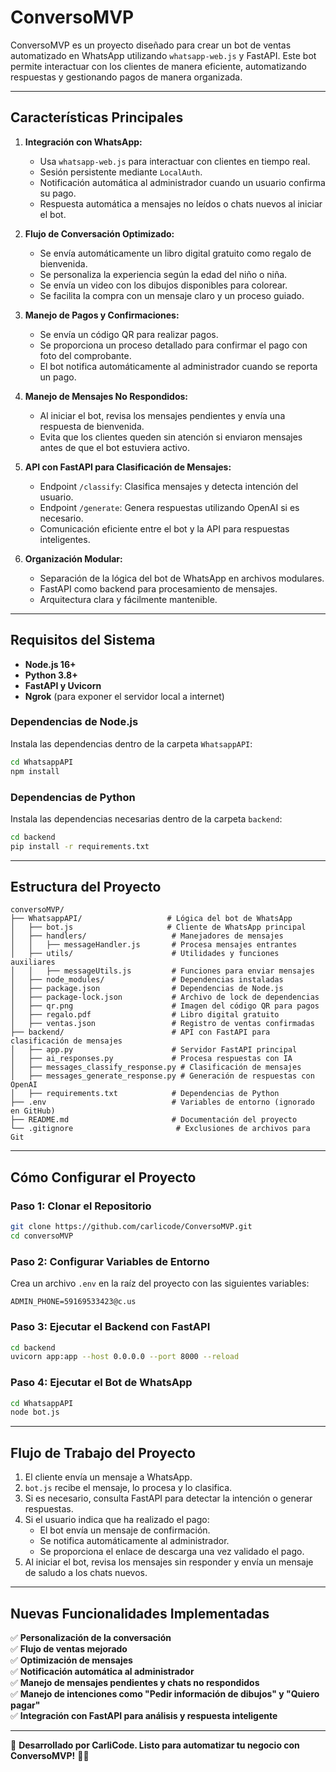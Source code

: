 # ConversoMVP

ConversoMVP es un proyecto diseñado para crear un bot de ventas automatizado en WhatsApp utilizando `whatsapp-web.js` y FastAPI. Este bot permite interactuar con los clientes de manera eficiente, automatizando respuestas y gestionando pagos de manera organizada.

---

## **Características Principales**

1. **Integración con WhatsApp:**
   - Usa `whatsapp-web.js` para interactuar con clientes en tiempo real.
   - Sesión persistente mediante `LocalAuth`.
   - Notificación automática al administrador cuando un usuario confirma su pago.
   - Respuesta automática a mensajes no leídos o chats nuevos al iniciar el bot.

2. **Flujo de Conversación Optimizado:**
   - Se envía automáticamente un libro digital gratuito como regalo de bienvenida.
   - Se personaliza la experiencia según la edad del niño o niña.
   - Se envía un video con los dibujos disponibles para colorear.
   - Se facilita la compra con un mensaje claro y un proceso guiado.

3. **Manejo de Pagos y Confirmaciones:**
   - Se envía un código QR para realizar pagos.
   - Se proporciona un proceso detallado para confirmar el pago con foto del comprobante.
   - El bot notifica automáticamente al administrador cuando se reporta un pago.

4. **Manejo de Mensajes No Respondidos:**
   - Al iniciar el bot, revisa los mensajes pendientes y envía una respuesta de bienvenida.
   - Evita que los clientes queden sin atención si enviaron mensajes antes de que el bot estuviera activo.

5. **API con FastAPI para Clasificación de Mensajes:**
   - Endpoint `/classify`: Clasifica mensajes y detecta intención del usuario.
   - Endpoint `/generate`: Genera respuestas utilizando OpenAI si es necesario.
   - Comunicación eficiente entre el bot y la API para respuestas inteligentes.

6. **Organización Modular:**
   - Separación de la lógica del bot de WhatsApp en archivos modulares.
   - FastAPI como backend para procesamiento de mensajes.
   - Arquitectura clara y fácilmente mantenible.

---

## **Requisitos del Sistema**

- **Node.js 16+**
- **Python 3.8+**
- **FastAPI y Uvicorn**
- **Ngrok** (para exponer el servidor local a internet)

### Dependencias de Node.js

Instala las dependencias dentro de la carpeta `WhatsappAPI`:

```bash
cd WhatsappAPI
npm install
```

### Dependencias de Python

Instala las dependencias necesarias dentro de la carpeta `backend`:

```bash
cd backend
pip install -r requirements.txt
```

---

## **Estructura del Proyecto**

```
conversoMVP/
├── WhatsappAPI/                   # Lógica del bot de WhatsApp
│   ├── bot.js                     # Cliente de WhatsApp principal
│   ├── handlers/                   # Manejadores de mensajes
│   │   ├── messageHandler.js       # Procesa mensajes entrantes
│   ├── utils/                      # Utilidades y funciones auxiliares
│   │   ├── messageUtils.js         # Funciones para enviar mensajes
│   ├── node_modules/               # Dependencias instaladas
│   ├── package.json                # Dependencias de Node.js
│   ├── package-lock.json           # Archivo de lock de dependencias
│   ├── qr.png                      # Imagen del código QR para pagos
│   ├── regalo.pdf                  # Libro digital gratuito
│   ├── ventas.json                 # Registro de ventas confirmadas
├── backend/                        # API con FastAPI para clasificación de mensajes
│   ├── app.py                      # Servidor FastAPI principal
│   ├── ai_responses.py             # Procesa respuestas con IA
│   ├── messages_classify_response.py # Clasificación de mensajes
│   ├── messages_generate_response.py # Generación de respuestas con OpenAI
│   ├── requirements.txt            # Dependencias de Python
├── .env                            # Variables de entorno (ignorado en GitHub)
├── README.md                       # Documentación del proyecto
└── .gitignore                       # Exclusiones de archivos para Git
```

---

## **Cómo Configurar el Proyecto**

### Paso 1: Clonar el Repositorio

```bash
git clone https://github.com/carlicode/ConversoMVP.git
cd conversoMVP
```

### Paso 2: Configurar Variables de Entorno

Crea un archivo `.env` en la raíz del proyecto con las siguientes variables:

```env
ADMIN_PHONE=59169533423@c.us
```

### Paso 3: Ejecutar el Backend con FastAPI

```bash
cd backend
uvicorn app:app --host 0.0.0.0 --port 8000 --reload
```

### Paso 4: Ejecutar el Bot de WhatsApp

```bash
cd WhatsappAPI
node bot.js
```

---

## **Flujo de Trabajo del Proyecto**

1. El cliente envía un mensaje a WhatsApp.
2. `bot.js` recibe el mensaje, lo procesa y lo clasifica.
3. Si es necesario, consulta FastAPI para detectar la intención o generar respuestas.
4. Si el usuario indica que ha realizado el pago:
   - El bot envía un mensaje de confirmación.
   - Se notifica automáticamente al administrador.
   - Se proporciona el enlace de descarga una vez validado el pago.
5. Al iniciar el bot, revisa los mensajes sin responder y envía un mensaje de saludo a los chats nuevos.

---

## **Nuevas Funcionalidades Implementadas**
✅ **Personalización de la conversación**  
✅ **Flujo de ventas mejorado**  
✅ **Optimización de mensajes**  
✅ **Notificación automática al administrador**  
✅ **Manejo de mensajes pendientes y chats no respondidos**  
✅ **Manejo de intenciones como "Pedir información de dibujos" y "Quiero pagar"**  
✅ **Integración con FastAPI para análisis y respuesta inteligente**  

---

🚀 **Desarrollado por CarliCode. Listo para automatizar tu negocio con ConversoMVP!** 🎨✨